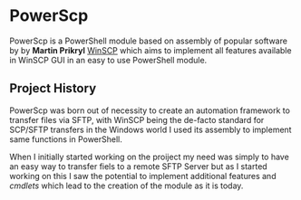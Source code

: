 # PowerScp

PowerScp is a PowerShell module based on assembly of popular software by by **Martin Prikryl** [WinSCP](https://winscp.net/eng/index.php) which aims to implement all features available in WinSCP GUI in an easy to use PowerShell module.

## Project History

PowerScp was born out of necessity to create an automation framework to transfer files via SFTP, with WinSCP being the de-facto standard for SCP/SFTP transfers in the Windows world I used its assembly to implement same functions in PowerShell.

When I initially started working on the proiject my need was simply to have an easy way to transfer fiels to a remote SFTP Server but as I started working on this I saw the potential to implement additional features and *cmdlets* which lead to the creation of the module as it is today. 
